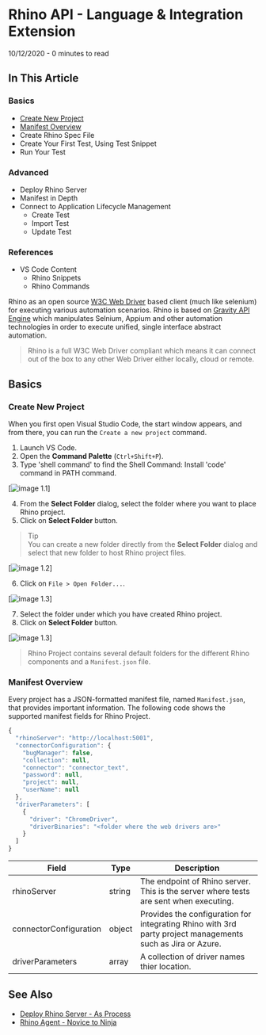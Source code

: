 # Rhino API - Language & Integration Extension
10/12/2020 - 0 minutes to read

## In This Article
### Basics
* [Create New Project](#create-new-project)
* [Manifest Overview](#manifest-overview)
* Create Rhino Spec File
* Create Your First Test, Using Test Snippet
* Run Your Test

### Advanced
* Deploy Rhino Server
* Manifest in Depth
* Connect to Application Lifecycle Management
    - Create Test
    - Import Test
    - Update Test

### References
* VS Code Content
    - Rhino Snippets
    - Rhino Commands  

Rhino as an open source [W3C Web Driver](https://www.w3.org/TR/webdriver/) based client (much like selenium) for executing various automation scenarios. Rhino is based on [Gravity API Engine](https://github.com/gravity-api) which manipulates Selnium, Appium and other automation technologies in order to execute unified, single interface abstract automation.  

> Rhino is a full W3C Web Driver compliant which means it can connect out of the box to any other Web Driver either locally, cloud or remote.

## Basics
### Create New Project
When you first open Visual Studio Code, the start window appears, and from there, you can run the ```Create a new project``` command.  

1. Launch VS Code.
2. Open the **Command Palette** (```Ctrl+Shift+P```).
3. Type 'shell command' to find the Shell Command: Install 'code' command in PATH command.  

[![image 1.1](https://github.com/savanna-projects/rhino-vscode-extension/tree/master/images/create_new_project_1.png "Command Palette")]  

4. From the **Select Folder** dialog, select the folder where you want to place Rhino project.
5. Click on **Select Folder** button.  

> Tip  
> You can create a new folder directly from the **Select Folder** dialog and select that new folder to host Rhino project files.  

[![image 1.2](https://github.com/savanna-projects/rhino-vscode-extension/tree/master/images/create_new_project_2.png "Select Folder Dialog")]  

6. Click on ```File > Open Folder...```.  

[![image 1.3](https://github.com/savanna-projects/rhino-vscode-extension/tree/master/images/create_new_project_3.png "Select Folder Dialog")]  

7. Select the folder under which you have created Rhino project.
8. Click on **Select Folder** button.  

[![image 1.3](https://github.com/savanna-projects/rhino-vscode-extension/tree/master/images/create_new_project_3.png "Select Folder Dialog")]  

> Rhino Project contains several default folders for the different Rhino components and a ```Manifest.json``` file.

### Manifest Overview
Every project has a JSON-formatted manifest file, named ```Manifest.json```, that provides important information. The following code shows the supported manifest fields for Rhino Project.

```js
{
  "rhinoServer": "http://localhost:5001",
  "connectorConfiguration": {
    "bugManager": false,
    "collection": null,
    "connector": "connector_text",
    "password": null,
    "project": null,
    "userName": null
  },
  "driverParameters": [
    {
      "driver": "ChromeDriver",
      "driverBinaries": "<folder where the web drivers are>"
    }
  ]
}
```

|Field                 |Type  |Description                                                                                               |
|----------------------|------|----------------------------------------------------------------------------------------------------------|
|rhinoServer           |string|The endpoint of Rhino server. This is the server where tests are sent when executing.                     |
|connectorConfiguration|object|Provides the configuration for integrating Rhino with 3rd party project managements such as Jira or Azure.|
|driverParameters      |array |A collection of driver names thier location.                                                              |

## See Also
* [Deploy Rhino Server - As Process](https://github.com/savanna-projects/rhino-agent/blob/master/docs/pages/GettingStarted/Deployment.md)
* [Rhino Agent - Novice to Ninja](https://github.com/savanna-projects/rhino-agent/blob/master/docs/pages/Home.md)